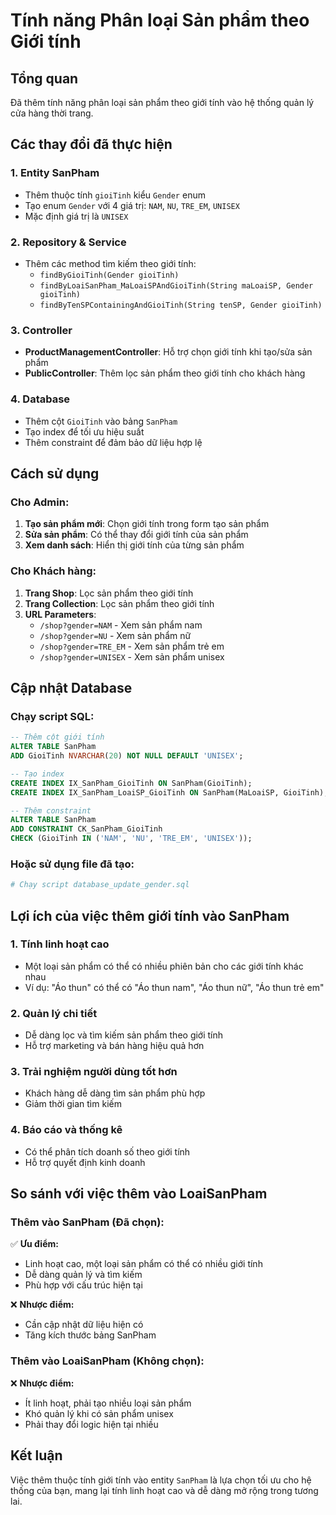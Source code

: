 # Tính năng Phân loại Sản phẩm theo Giới tính

## Tổng quan
Đã thêm tính năng phân loại sản phẩm theo giới tính vào hệ thống quản lý cửa hàng thời trang.

## Các thay đổi đã thực hiện

### 1. Entity SanPham
- Thêm thuộc tính `gioiTinh` kiểu `Gender` enum
- Tạo enum `Gender` với 4 giá trị: `NAM`, `NU`, `TRE_EM`, `UNISEX`
- Mặc định giá trị là `UNISEX`

### 2. Repository & Service
- Thêm các method tìm kiếm theo giới tính:
  - `findByGioiTinh(Gender gioiTinh)`
  - `findByLoaiSanPham_MaLoaiSPAndGioiTinh(String maLoaiSP, Gender gioiTinh)`
  - `findByTenSPContainingAndGioiTinh(String tenSP, Gender gioiTinh)`

### 3. Controller
- **ProductManagementController**: Hỗ trợ chọn giới tính khi tạo/sửa sản phẩm
- **PublicController**: Thêm lọc sản phẩm theo giới tính cho khách hàng

### 4. Database
- Thêm cột `GioiTinh` vào bảng `SanPham`
- Tạo index để tối ưu hiệu suất
- Thêm constraint để đảm bảo dữ liệu hợp lệ

## Cách sử dụng

### Cho Admin:
1. **Tạo sản phẩm mới**: Chọn giới tính trong form tạo sản phẩm
2. **Sửa sản phẩm**: Có thể thay đổi giới tính của sản phẩm
3. **Xem danh sách**: Hiển thị giới tính của từng sản phẩm

### Cho Khách hàng:
1. **Trang Shop**: Lọc sản phẩm theo giới tính
2. **Trang Collection**: Lọc sản phẩm theo giới tính
3. **URL Parameters**: 
   - `/shop?gender=NAM` - Xem sản phẩm nam
   - `/shop?gender=NU` - Xem sản phẩm nữ
   - `/shop?gender=TRE_EM` - Xem sản phẩm trẻ em
   - `/shop?gender=UNISEX` - Xem sản phẩm unisex

## Cập nhật Database

### Chạy script SQL:
```sql
-- Thêm cột giới tính
ALTER TABLE SanPham 
ADD GioiTinh NVARCHAR(20) NOT NULL DEFAULT 'UNISEX';

-- Tạo index
CREATE INDEX IX_SanPham_GioiTinh ON SanPham(GioiTinh);
CREATE INDEX IX_SanPham_LoaiSP_GioiTinh ON SanPham(MaLoaiSP, GioiTinh);

-- Thêm constraint
ALTER TABLE SanPham 
ADD CONSTRAINT CK_SanPham_GioiTinh 
CHECK (GioiTinh IN ('NAM', 'NU', 'TRE_EM', 'UNISEX'));
```

### Hoặc sử dụng file đã tạo:
```bash
# Chạy script database_update_gender.sql
```

## Lợi ích của việc thêm giới tính vào SanPham

### 1. Tính linh hoạt cao
- Một loại sản phẩm có thể có nhiều phiên bản cho các giới tính khác nhau
- Ví dụ: "Áo thun" có thể có "Áo thun nam", "Áo thun nữ", "Áo thun trẻ em"

### 2. Quản lý chi tiết
- Dễ dàng lọc và tìm kiếm sản phẩm theo giới tính
- Hỗ trợ marketing và bán hàng hiệu quả hơn

### 3. Trải nghiệm người dùng tốt hơn
- Khách hàng dễ dàng tìm sản phẩm phù hợp
- Giảm thời gian tìm kiếm

### 4. Báo cáo và thống kê
- Có thể phân tích doanh số theo giới tính
- Hỗ trợ quyết định kinh doanh

## So sánh với việc thêm vào LoaiSanPham

### Thêm vào SanPham (Đã chọn):
✅ **Ưu điểm:**
- Linh hoạt cao, một loại sản phẩm có thể có nhiều giới tính
- Dễ dàng quản lý và tìm kiếm
- Phù hợp với cấu trúc hiện tại

❌ **Nhược điểm:**
- Cần cập nhật dữ liệu hiện có
- Tăng kích thước bảng SanPham

### Thêm vào LoaiSanPham (Không chọn):
❌ **Nhược điểm:**
- Ít linh hoạt, phải tạo nhiều loại sản phẩm
- Khó quản lý khi có sản phẩm unisex
- Phải thay đổi logic hiện tại nhiều

## Kết luận
Việc thêm thuộc tính giới tính vào entity `SanPham` là lựa chọn tối ưu cho hệ thống của bạn, mang lại tính linh hoạt cao và dễ dàng mở rộng trong tương lai. 